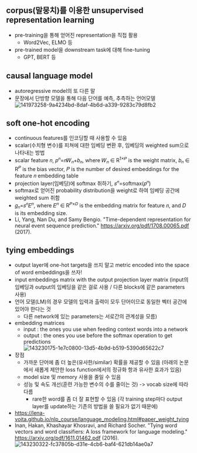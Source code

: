  ## corpus(말뭉치)를 이용한 unsupervised representation learning
  * pre-training을 통해 얻어진 representation을 직접 활용
    * Word2Vec, ELMO 등
  * pre-trained model을 downstream task에 대해 fine-tuning
    * GPT, BERT 등

 ## causal language model
  * autoregressive model의 또 다른 말
  * 문장에서 단방향 모델을 통해 다음 단어를 예측, 추측하는 언어모델
![141973258-9a4234bd-8daf-4b6d-a339-9283c79d8fb2](https://user-images.githubusercontent.com/61625764/141973258-9a4234bd-8daf-4b6d-a339-9283c79d8fb2.png)

 ## soft one-hot encoding
  * continuous features를 인코딩할 때 사용할 수 있음
  * scalar(수치형 변수)를 피쳐에 대한 임베딩 변환 후, 임베딩의 weighted sum으로 나타내는 방법
  * scalar feature 𝑛, 𝑝<sup>𝑛</sup>=𝑛𝑊<sub>𝑛</sub>+𝑏<sub>𝑛</sub>, where 𝑊<sub>𝑛</sub> ∈ R<sup>1×𝑃</sup> is the weight matrix, 𝑏<sub>𝑛</sub> ∈ R<sup>𝑃</sup> is the bias vector, 𝑃 is the number of desired embeddings for the feature 𝑛 embedding table
  * projection layer(임베딩)에 softmax 취하기, 𝑠<sup>𝑛</sup>=softmax(𝑝<sup>𝑛</sup>)
  * softmax로 얻어진 probability distribution을 weight로 하여 임베딩 공간에 weighted sum 취함
  * 𝑔<sub>𝑛</sub>=𝑠<sup>𝑛</sup>𝐸<sup>𝑛</sup>, where 𝐸<sup>𝑛</sup> ∈ R<sup>𝑃×𝐷</sup> is the embedding matrix for feature 𝑛, and 𝐷 is its embedding size.
  * Li, Yang, Nan Du, and Samy Bengio. "Time-dependent representation for neural event sequence prediction." https://arxiv.org/pdf/1708.00065.pdf (2017).

 ## tying embeddings
  * output layer에 one-hot targets을 쓰지 말고 metric encoded into the space of word embeddings을 쓰자!
  * input embeddings matrix with the output projection layer matrix (input의 임베딩과 output의 임베딩을 같은 걸로 사용 / 다른 blocks에 같은 parameters 사용)
  * 언어 모델(LM)의 경우 모델의 입력과 출력이 모두 단어이므로 동일한 벡터 공간에 있어야 한다는 것
    * 다른 network에 있는 parameters는 서로간의 관계성을 모름)
  * embedding matrices
    * input : the ones you use when feeding context words into a network
    * output : the ones you use before the softmax operation to get predictions
![143230175-1e7c0800-13d5-4b9d-b519-5390d65622c7](https://user-images.githubusercontent.com/61625764/143230175-1e7c0800-13d5-4b9d-b519-5390d65622c7.png)
  * 장점
    * 가까운 단어에 좀 더 높은(유사한/similar) 확률을 제공할 수 있음 (아래의 논문에서 새롭게 제안한 loss function에서의 정규화 항과 유사한 효과가 있음)
    * model size 및 memory 사용을 줄일 수 있음
    * 성능 및 속도 개선(훈련 가능한 변수의 수를 줄이는 것) -> vocab size에 따라 다름
      * rare한 word를 좀 더 잘 표현할 수 있음 (각 training step마다 output layer를 update하는 기존의 방법을 쓸 필요가 없기 때문에)
  * https://lena-voita.github.io/nlp_course/language_modeling.html#paper_weight_tying
  * Inan, Hakan, Khashayar Khosravi, and Richard Socher. "Tying word vectors and word classifiers: A loss framework for language modeling." https://arxiv.org/pdf/1611.01462.pdf (2016).
![143230322-fc37805b-d31e-4cb6-baf4-621db14ae0a7](https://user-images.githubusercontent.com/61625764/143230322-fc37805b-d31e-4cb6-baf4-621db14ae0a7.png)
## 

